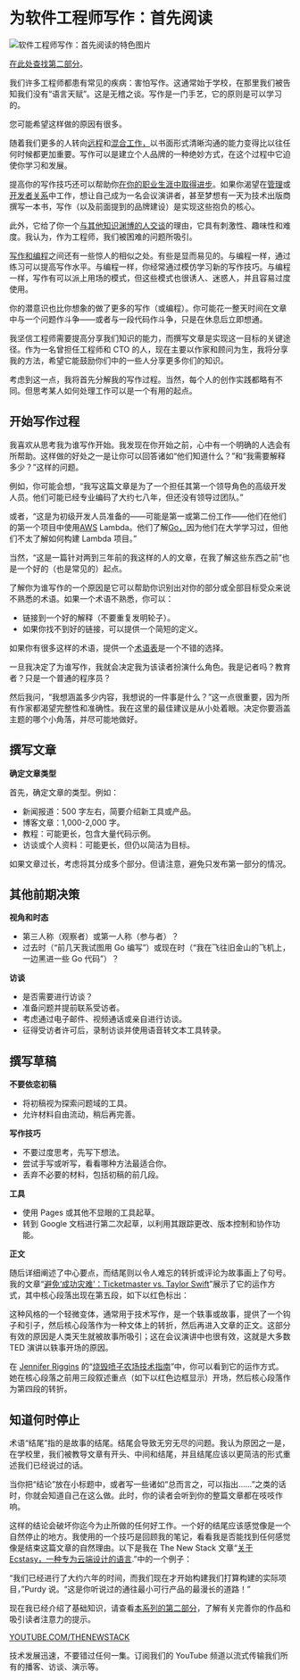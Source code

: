 # 为软件工程师写作：首先阅读

![软件工程师写作：首先阅读的特色图片](https://cdn.thenewstack.io/media/2024/03/668f8a46-blogging-for-engineers-2-1024x576.jpg)

[在此处查找第二部分](https://thenewstack.io/writing-for-software-engineers-beyond-the-basics)。

我们许多工程师都患有常见的疾病：害怕写作。这通常始于学校，在那里我们被告知我们没有“语言天赋”。这是无稽之谈。写作是一门手艺，它的原则是可以学习的。

您可能希望这样做的原因有很多。

随着我们更多的人转向[远程](https://thenewstack.io/parallels-between-open-source-and-fully-remote-team-setups/)和[混合工作，](https://thenewstack.io/what-the-hybrid-model-looks-like-for-the-tech-industry/)以书面形式清晰沟通的能力变得比以往任何时候都更加重要。写作可以是建立个人品牌的一种绝妙方式，在这个过程中它迫使你学习和发展。

提高你的写作技巧还可以帮助你[在你的职业生涯中取得进步](https://thenewstack.io/tech-careers/)。如果你渴望在[管理](https://thenewstack.io/advice-for-developers-wanting-to-become-engineering-managers/)或[开发者关系](https://thenewstack.io/devrel-for-beginners-how-to-get-started/)中工作，想让自己成为一名会议演讲者，甚至梦想有一天为技术出版商撰写一本书，写作（以及前面提到的品牌建设）是实现这些抱负的核心。

此外，它给了你一个[与其他知识渊博的人交谈](https://thenewstack.io/how-community-helps-developers-grow/)的理由，它具有刺激性、趣味性和难度。我认为，作为工程师，我们被困难的问题所吸引。

[写作和编程](https://thenewstack.io/why-literate-programming-might-help-you-write-better-code/)之间还有一些惊人的相似之处。有些是显而易见的。与编程一样，通过练习可以提高写作水平。与编程一样，你经常通过模仿学习新的写作技巧。与编程一样，写作有可以派上用场的模式，但这些模式也很诱人、迷惑人，并且容易过度使用。

你的潜意识也比你想象的做了更多的写作（或编程）。你可能花一整天时间在文章中与一个问题作斗争——或者与一段代码作斗争，只是在休息后立即想通。

我坚信工程师需要提高分享我们知识的能力，而撰写文章是实现这一目标的关键途径。作为一名曾担任工程师和 CTO 的人，现在主要以作家和顾问为生，我将分享我的方法，希望它能鼓励你们中的一些人分享更多你们的知识。

考虑到这一点，我将首先分解我的写作过程。当然，每个人的创作实践都略有不同。但思考某人如何处理工作可以是一个有用的起点。

## 开始写作过程

我喜欢从思考我为谁写作开始。我发现在你开始之前，心中有一个明确的人选会有所帮助。这样做的好处之一是让你可以回答诸如“他们知道什么？”和“我需要解释多少？”这样的问题。

例如，你可能会想，“我写这篇文章是为了一个担任其第一个领导角色的高级开发人员。他们可能已经专业编码了大约七八年，但还没有领导过团队。”

或者，“这是为初级开发人员准备的——可能是第一或第二份工作——他们在他们的第一个项目中使用[AWS](https://aws.amazon.com/?utm_content=inline-mention) Lambda。他们了解[Go，](https://thenewstack.io/go-the-programming-language-of-the-cloud/)因为他们在大学学习过，但他们不太了解如何构建 Lambda 项目。”

当然，“这是一篇针对两到三年前的我这样的人的文章，在我了解这些东西之前”也是一个好的（也是常见的）起点。

了解你为谁写作的一个原因是它可以帮助你识别出对你的部分或全部目标受众来说不熟悉的术语。如果一个术语不熟悉，你可以：

- 链接到一个好的解释（不要重复发明轮子）。
- 如果你找不到好的链接，可以提供一个简短的定义。

如果你有很多这样的术语，提供一个[术语表](https://thenewstack.io/what-do-cloud-native-and-kubernetes-even-mean/)是一个不错的选择。

一旦我决定了为谁写作，我就会决定我为该读者扮演什么角色。我是记者吗？教育者？只是一个普通的程序员？

然后我问，“我想涵盖多少内容，我想说的一件事是什么？”这一点很重要，因为所有作家都渴望完整性和准确性。我在这里的最佳建议是从小处着眼。决定你要涵盖主题的哪个小角落，并尽可能地做好。
## 撰写文章

**确定文章类型**

首先，确定文章的类型。例如：

* 新闻报道：500 字左右，简要介绍新工具或产品。
* 博客文章：1,000-2,000 字。
* 教程：可能更长，包含大量代码示例。
* 访谈或个人资料：可能更长，但仍以简洁为目标。

如果文章过长，考虑将其分成多个部分。但请注意，避免只发布第一部分的情况。

## 其他前期决策

**视角和时态**

* 第三人称（观察者）或第一人称（参与者）？
* 过去时（“前几天我试图用 Go 编写”）或现在时（“我在飞往旧金山的飞机上，一边黑进一些 Go 代码”）？

**访谈**

* 是否需要进行访谈？
* 准备问题并提前联系受访者。
* 考虑通过电子邮件、视频通话或亲自进行访谈。
* 征得受访者许可后，录制访谈并使用语音转文本工具转录。

## 撰写草稿

**不要依恋初稿**

* 将初稿视为探索问题域的工具。
* 允许材料自由流动，稍后再完善。

**写作技巧**

* 不要过度思考，先写下想法。
* 尝试手写或听写，看看哪种方法最适合你。
* 丢弃不必要的材料，包括初稿的前几段。

**工具**

* 使用 Pages 或其他不显眼的工具起草。
* 转到 Google 文档进行第二次起草，以利用其跟踪更改、版本控制和协作功能。

**正文**

随后详细阐述了中心要点，而结尾则以令人难忘的转折或评论为故事画上了句号。我的文章“[避免‘成功灾难’：Ticketmaster vs. Taylor Swift](https://thenewstack.io/avoiding-success-disasters-ticketmaster-vs-taylor-swift/)”展示了它的运作方式，其中核心段落出现在第五段，如下以红色标出：

这种风格的一个轻微变体，通常用于技术写作，是一个轶事或故事，提供了一个钩子和引子，然后核心段落作为一种文体上的转折，然后再进入文章的正文。这部分有效的原因是人类天生就被故事所吸引；这在会议演讲中也很有效，这就是大多数 TED 演讲以轶事开场的原因。

在 [Jennifer Riggins](https://thenewstack.io/author/jennifer-riggins/) 的“[烧毁喷子农场技术指南](https://thenewstack.io/a-technical-guide-to-burning-down-a-troll-farm/)”中，你可以看到它的运作方式。她在核心段落之前用三段叙述重点（如下以红色边框显示）开场，然后核心段落作为第四段的转折。

## 知道何时停止

术语“结尾”指的是故事的结尾。结尾会导致无穷无尽的问题。我认为原因之一是，在学校里，我们被教导文章有开头、中间和结尾，并且结尾应该以更简洁的形式重述我们已经说过的话。

当你把“结论”放在小标题中，或者写一些诸如“总而言之，可以指出……”之类的话时，你就会知道自己在这么做。此时，你的读者会听到你的整篇文章都在吱吱作响。

这样的结论会破坏你迄今为止所做的任何好工作。一个好的结尾应该感觉像是一个自然停止的地方。我使用的一个技巧是回顾我的笔记，看看我是否能找到任何感觉像是结束这篇文章的自然理由。以下是我在 The New Stack 文章“[关于 Ecstasy，一种专为云端设计的语言](https://thenewstack.io/all-about-ecstasy-a-language-designed-for-the-cloud/).”中的一个例子：

“我们已经进行了大约六年的时间，而我们现在才开始构建我们打算构建的实际项目，”Purdy 说。“这是你听说过的通往最小可行产品的最漫长的道路！”

现在我已经介绍了基础知识，请查看[本系列的第二部分](https://thenewstack.io/writing-for-software-engineers-beyond-the-basics)，了解有关完善你的作品和吸引读者注意力的提示。

[YOUTUBE.COM/THENEWSTACK](https://youtube.com/thenewstack?sub_confirmation=1)

技术发展迅速，不要错过任何一集。订阅我们的 YouTube 频道以流式传输我们所有的播客、访谈、演示等。